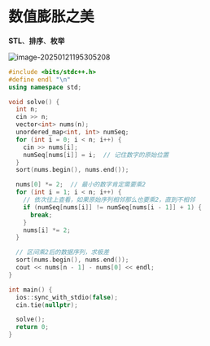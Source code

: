 # 数值膨胀之美

**STL**、**排序**、**枚举**

![image-20250121195305208](https://gitee.com/chen-houchao/images/raw/master/202501211953326.png)

```cpp
#include <bits/stdc++.h>
#define endl "\n"
using namespace std;

void solve() {
  int n;
  cin >> n;
  vector<int> nums(n);
  unordered_map<int, int> numSeq;
  for (int i = 0; i < n; i++) {
    cin >> nums[i];
    numSeq[nums[i]] = i;  // 记住数字的原始位置
  }
  sort(nums.begin(), nums.end());

  nums[0] *= 2;  // 最小的数字肯定需要乘2
  for (int i = 1; i < n; i++) {
    // 依次往上查看，如果原始序列相邻那么也要乘2，直到不相邻
    if (numSeq[nums[i]] != numSeq[nums[i - 1]] + 1) {
      break;
    }
    nums[i] *= 2;
  }

  // 区间乘2后的数据序列，求极差
  sort(nums.begin(), nums.end());
  cout << nums[n - 1] - nums[0] << endl;
}

int main() {
  ios::sync_with_stdio(false);
  cin.tie(nullptr);

  solve();
  return 0;
}
```

